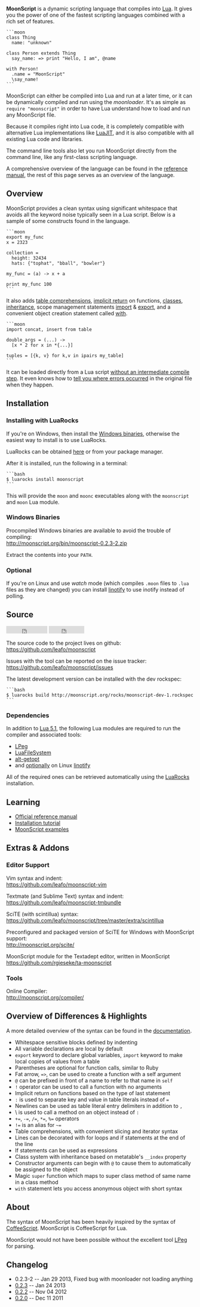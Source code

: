 **MoonScript** is a dynamic scripting language that compiles into
[Lua](http://www.lua.org/). It gives you the power of one of the fastest
scripting languages combined with a rich set of features.

    ```moon
    class Thing
      name: "unknown"
    
    class Person extends Thing
      say_name: => print "Hello, I am", @name
    
    with Person!
      .name = "MoonScript"
      \say_name!
    ```

MoonScript can either be compiled into Lua and run at a later time, or it can
be dynamically compiled and run using the *moonloader*. It's as simple as
`require "moonscript"` in order to have Lua understand how to load and run any
MoonScript file.

Because it compiles right into Lua code, it is completely compatible with
alternative Lua implementations like [LuaJIT](http://luajit.org), and it is
also compatible with all existing Lua code and libraries.

The command line tools also let you run MoonScript directly from the
command line, like any first-class scripting language.

A comprehensive overview of the language can be found in the [reference
manual](reference/), the rest of this page serves as an overview of the
language.

## Overview

MoonScript provides a clean syntax using significant whitespace that avoids all
the keyword noise typically seen in a Lua script. Below is a sample of some
constructs found in the language.

    ```moon
    export my_func
    x = 2323

    collection =
      height: 32434
      hats: {"tophat", "bball", "bowler"}

    my_func = (a) -> x + a

    print my_func 100
    ```

It also adds [table comprehensions](reference/#table_comprehensions), [implicit return](reference/#function_literals) on functions, [classes](reference/#object_oriented_programming),
[inheritance](reference/#inheritance), scope management statements [import](reference/#import) & [export](reference/#export), and a convenient
object creation statement called [with](reference/#with).

    ```moon
    import concat, insert from table

    double_args = (...) ->
      [x * 2 for x in *{...}]

    tuples = [{k, v} for k,v in ipairs my_table]
    ```

It can be loaded directly from a Lua script [without an intermediate
compile step](reference/#moonscript_module). It even knows how to [tell you
where errors occurred](reference/#error_rewriting) in the original file when
they happen.

## Installation

### Installing with LuaRocks

If you're on Windows, then install the [Windows binaries](#windows_binaries),
otherwise the easiest way to install is to use LuaRocks.

LuaRocks can be obtained [here](http://www.luarocks.org/) or from your package
manager.

After it is installed, run the following in a terminal:

    ```bash
    $ luarocks install moonscript
    ```

This will provide the `moon` and `moonc` executables along with the
`moonscript` and `moon` Lua module.

### Windows Binaries

Procompiled Windows binaries are available to avoid the trouble of compiling:  
<http://moonscript.org/bin/moonscript-0.2.3-2.zip>

Extract the contents into your `PATH`.

### Optional

If you're on Linux and use *watch* mode (which compiles `.moon` files to `.lua`
files as they are changed) you can install
[linotify](https://github.com/hoelzro/linotify) to use inotify instead of
polling.

## Source

<div class="github-buttons">
<iframe src="http://ghbtns.com/github-btn.html?user=leafo&repo=moonscript&type=watch&count=true" allowtransparency="true" frameborder="0" scrolling="0" width="110px" height="20px"></iframe>
<iframe src="http://ghbtns.com/github-btn.html?user=leafo&repo=moonscript&type=fork&count=true" allowtransparency="true" frameborder="0" scrolling="0" width="95px" height="20px"></iframe>
</div>

The source code to the project lives on github:  
<https://github.com/leafo/moonscript>

Issues with the tool can be reported on the issue tracker:  
<https://github.com/leafo/moonscript/issues>

The latest development version can be installed with the dev rockspec:

    ```bash
    $ luarocks build http://moonscript.org/rocks/moonscript-dev-1.rockspec
    ```

### Dependencies

In addition to [Lua 5.1](http://lua.org), the following Lua modules are
required to run the compiler and associated tools:

 * [LPeg](http://www.inf.puc-rio.br/~roberto/lpeg/lpeg.html)
 * [LuaFileSystem](http://keplerproject.github.com/luafilesystem/)
 * [alt-getopt](http://luaforge.net/projects/alt-getopt/)
 * and [optionally](#optional) on Linux [linotify](https://github.com/hoelzro/linotify)

All of the required ones can be retrieved automatically using the
[LuaRocks](#installing_with_luarocks) installation.

## Learning

 * [Official reference manual](reference/)
 * [Installation tutorial](http://leafo.net/posts/getting_started_with_moonscript.html)
 * [MoonScript examples](https://github.com/leafo/moonscript/wiki/Moonscriptexamples)

## Extras & Addons

### Editor Support

Vim syntax and indent:  
<https://github.com/leafo/moonscript-vim>

Textmate (and Sublime Text) syntax and indent:  
<https://github.com/leafo/moonscript-tmbundle>

SciTE (with scintillua) syntax:  
<https://github.com/leafo/moonscript/tree/master/extra/scintillua>

Preconfigured and packaged version of SciTE for Windows with MoonScript
support:  
<http://moonscript.org/scite/>

MoonScript module for the Textadept editor, written in MoonScript
<https://github.com/rgieseke/ta-moonscript>

### Tools

Online Compiler:  
<http://moonscript.org/compiler/>

## Overview of Differences & Highlights

A more detailed overview of the syntax can be found in the
[documentation](reference/).

 * Whitespace sensitive blocks defined by indenting
 * All variable declarations are local by default
 * `export` keyword to declare global variables, `import` keyword to make local
   copies of values from a table
 * Parentheses are optional for function calls, similar to Ruby
 * Fat arrow, `=>`, can be used to create a function with a self argument
 * `@` can be prefixed in front of a name to refer to that name in `self`
 * `!` operator can be used to call a function with no arguments
 * Implicit return on functions based on the type of last statement
 * `:` is used to separate key and value in table literals instead of `=`
 * Newlines can be used as table literal entry delimiters in addition to `,`
 * \ is used to call a method on an object instead of `:`
 * `+=`, `-=`, `/=`, `*=`, `%=` operators
 * `!=` is an alias for `~=`
 * Table comprehensions, with convenient slicing and iterator syntax
 * Lines can be decorated with for loops and if statements at the end of the line
 * If statements can be used as expressions
 * Class system with inheritance based on metatable's `__index` property
 * Constructor arguments can begin with `@` to cause them to automatically be
   assigned to the object
 * Magic `super` function which maps to super class method of same name in a
   class method
 * `with` statement lets you access anonymous object with short syntax

## About

The syntax of MoonScript has been heavily inspired by the syntax of
[CoffeeScript](http://jashkenas.github.com/coffee-script/). MoonScript is
CoffeeScript for Lua.

MoonScript would not have been possible without the excellent tool
[LPeg](http://www.inf.puc-rio.br/~roberto/lpeg/) for parsing.

<a name="change_log"></a>
## Changelog

 * 0.2.3-2 -- Jan 29 2013, Fixed bug with moonloader not loading anything
 * [0.2.3](http://leafo.net/posts/moonscript_v023.html) -- Jan 24 2013
 * [0.2.2](http://leafo.net/posts/moonscript_v022.html) -- Nov 04 2012
 * [0.2.0](http://leafo.net/posts/moonscript_v020.html) -- Dec 11 2011

